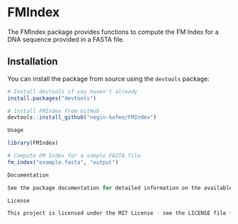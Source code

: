 # FMIndex

The FMIndex package provides functions to compute the FM Index for a DNA sequence provided in a FASTA file.

## Installation

You can install the package from source using the `devtools` package:

```r
# Install devtools if you haven't already
install.packages("devtools")

# Install FMIndex from GitHub
devtools::install_github("negin-kafee/FMIndex")

Usage

library(FMIndex)

# Compute FM Index for a sample FASTA file
fm_index("example.fasta", "output")

Documentation

See the package documentation for detailed information on the available functions and their usage.

License

This project is licensed under the MIT License - see the LICENSE file for details.
